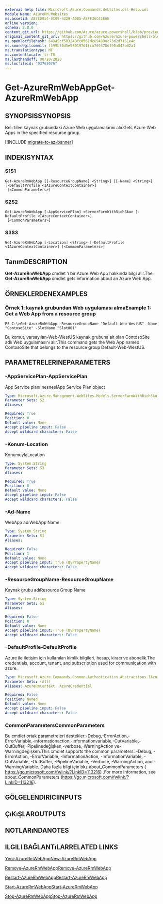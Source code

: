 ```yaml
---
external help file: Microsoft.Azure.Commands.Websites.dll-Help.xml
Module Name: AzureRM.Websites
ms.assetid: A87ED954-9C09-4329-A005-ABFF36C45E6E
online version: ''
schema: 2.0.0
content_git_url: https://github.com/Azure/azure-powershell/blob/preview/src/ResourceManager/Websites/Commands.Websites/help/Get-AzureRmWebApp.md
original_content_git_url: https://github.com/Azure/azure-powershell/blob/preview/src/ResourceManager/Websites/Commands.Websites/help/Get-AzureRmWebApp.md
ms.openlocfilehash: 64945cf503248fc0561dc894090c73d2d7151e4c
ms.sourcegitcommit: f599b50d5e980197d1fca769378df90a842b42a1
ms.translationtype: MT
ms.contentlocale: tr-TR
ms.lasthandoff: 08/20/2020
ms.locfileid: "93763076"
---
```

# <span data-ttu-id="95313-101">Get-AzureRmWebApp</span><span class="sxs-lookup"><span data-stu-id="95313-101">Get-AzureRmWebApp</span></span>

## <span data-ttu-id="95313-102">SYNOPSIS</span><span class="sxs-lookup"><span data-stu-id="95313-102">SYNOPSIS</span></span>
<span data-ttu-id="95313-103">Belirtilen kaynak grubundaki Azure Web uygulamalarını alır.</span><span class="sxs-lookup"><span data-stu-id="95313-103">Gets Azure Web Apps in the specified resource group.</span></span>

[!INCLUDE [migrate-to-az-banner](../../includes/migrate-to-az-banner.md)]

## <span data-ttu-id="95313-104">INDEKI</span><span class="sxs-lookup"><span data-stu-id="95313-104">SYNTAX</span></span>

### <span data-ttu-id="95313-105">S1</span><span class="sxs-lookup"><span data-stu-id="95313-105">S1</span></span>
```
Get-AzureRmWebApp [[-ResourceGroupName] <String>] [[-Name] <String>] [-DefaultProfile <IAzureContextContainer>]
 [<CommonParameters>]
```

### <span data-ttu-id="95313-106">S2</span><span class="sxs-lookup"><span data-stu-id="95313-106">S2</span></span>
```
Get-AzureRmWebApp [-AppServicePlan] <ServerFarmWithRichSku> [-DefaultProfile <IAzureContextContainer>]
 [<CommonParameters>]
```

### <span data-ttu-id="95313-107">S3</span><span class="sxs-lookup"><span data-stu-id="95313-107">S3</span></span>
```
Get-AzureRmWebApp [-Location] <String> [-DefaultProfile <IAzureContextContainer>] [<CommonParameters>]
```

## <span data-ttu-id="95313-108">Tanım</span><span class="sxs-lookup"><span data-stu-id="95313-108">DESCRIPTION</span></span>
<span data-ttu-id="95313-109">**Get-AzureRmWebApp** cmdlet 'ı bir Azure Web App hakkında bilgi alır.</span><span class="sxs-lookup"><span data-stu-id="95313-109">The **Get-AzureRmWebApp** cmdlet gets information about an Azure Web App.</span></span>

## <span data-ttu-id="95313-110">ÖRNEKLERDEN</span><span class="sxs-lookup"><span data-stu-id="95313-110">EXAMPLES</span></span>

### <span data-ttu-id="95313-111">Örnek 1: kaynak grubundan Web uygulaması alma</span><span class="sxs-lookup"><span data-stu-id="95313-111">Example 1: Get a Web App from a resource group</span></span>
```
PS C:\>Get-AzureRmWebApp -ResourceGroupName "Default-Web-WestUS" -Name "ContosoSite" -SlotName "Slot001"
```

<span data-ttu-id="95313-112">Bu komut, varsayılan-Web-WestUS kaynak grubuna ait olan ContosoSite adlı Web uygulamasını alır.</span><span class="sxs-lookup"><span data-stu-id="95313-112">This command gets the Web App named ContosoSite that belongs to the resource group Default-Web-WestUS.</span></span>

## <span data-ttu-id="95313-113">PARAMETRELERINE</span><span class="sxs-lookup"><span data-stu-id="95313-113">PARAMETERS</span></span>

### <span data-ttu-id="95313-114">-AppServicePlan</span><span class="sxs-lookup"><span data-stu-id="95313-114">-AppServicePlan</span></span>
<span data-ttu-id="95313-115">App Service planı nesnesi</span><span class="sxs-lookup"><span data-stu-id="95313-115">App Service Plan object</span></span>

```yaml
Type: Microsoft.Azure.Management.WebSites.Models.ServerFarmWithRichSku
Parameter Sets: S2
Aliases: 

Required: True
Position: 0
Default value: None
Accept pipeline input: False
Accept wildcard characters: False
```

### <span data-ttu-id="95313-116">-Konum</span><span class="sxs-lookup"><span data-stu-id="95313-116">-Location</span></span>
<span data-ttu-id="95313-117">Konumuyla</span><span class="sxs-lookup"><span data-stu-id="95313-117">Location</span></span>

```yaml
Type: System.String
Parameter Sets: S3
Aliases: 

Required: True
Position: 0
Default value: None
Accept pipeline input: False
Accept wildcard characters: False
```

### <span data-ttu-id="95313-118">-Ad</span><span class="sxs-lookup"><span data-stu-id="95313-118">-Name</span></span>
<span data-ttu-id="95313-119">WebApp adı</span><span class="sxs-lookup"><span data-stu-id="95313-119">WebApp Name</span></span>

```yaml
Type: System.String
Parameter Sets: S1
Aliases: 

Required: False
Position: 1
Default value: None
Accept pipeline input: True (ByPropertyName)
Accept wildcard characters: False
```

### <span data-ttu-id="95313-120">-ResourceGroupName</span><span class="sxs-lookup"><span data-stu-id="95313-120">-ResourceGroupName</span></span>
<span data-ttu-id="95313-121">Kaynak grubu adı</span><span class="sxs-lookup"><span data-stu-id="95313-121">Resource Group Name</span></span>

```yaml
Type: System.String
Parameter Sets: S1
Aliases: 

Required: False
Position: 0
Default value: None
Accept pipeline input: True (ByPropertyName)
Accept wildcard characters: False
```

### <span data-ttu-id="95313-122">-DefaultProfile</span><span class="sxs-lookup"><span data-stu-id="95313-122">-DefaultProfile</span></span>
<span data-ttu-id="95313-123">Azure ile iletişim için kullanılan kimlik bilgileri, hesap, kiracı ve abonelik.</span><span class="sxs-lookup"><span data-stu-id="95313-123">The credentials, account, tenant, and subscription used for communication with azure.</span></span>

```yaml
Type: Microsoft.Azure.Commands.Common.Authentication.Abstractions.IAzureContextContainer
Parameter Sets: (All)
Aliases: AzureRmContext, AzureCredential

Required: False
Position: Named
Default value: None
Accept pipeline input: False
Accept wildcard characters: False
```

### <span data-ttu-id="95313-124">CommonParameters</span><span class="sxs-lookup"><span data-stu-id="95313-124">CommonParameters</span></span>
<span data-ttu-id="95313-125">Bu cmdlet ortak parametreleri destekler:-Debug,-ErrorAction,-ErrorVariable,-ınformationaction,-ınformationvariable,-OutVariable,-OutBuffer,-Pipelinedeğişken,-verbose,-WarningAction ve-Warningdeğişken.</span><span class="sxs-lookup"><span data-stu-id="95313-125">This cmdlet supports the common parameters: -Debug, -ErrorAction, -ErrorVariable, -InformationAction, -InformationVariable, -OutVariable, -OutBuffer, -PipelineVariable, -Verbose, -WarningAction, and -WarningVariable.</span></span> <span data-ttu-id="95313-126">Daha fazla bilgi için bkz about_CommonParameters ( https://go.microsoft.com/fwlink/?LinkID=113216) .</span><span class="sxs-lookup"><span data-stu-id="95313-126">For more information, see about_CommonParameters (https://go.microsoft.com/fwlink/?LinkID=113216).</span></span>

## <span data-ttu-id="95313-127">GÖLGELENDIRICI</span><span class="sxs-lookup"><span data-stu-id="95313-127">INPUTS</span></span>

## <span data-ttu-id="95313-128">ÇıKıŞLAR</span><span class="sxs-lookup"><span data-stu-id="95313-128">OUTPUTS</span></span>

## <span data-ttu-id="95313-129">NOTLARıNDA</span><span class="sxs-lookup"><span data-stu-id="95313-129">NOTES</span></span>

## <span data-ttu-id="95313-130">ILGILI BAĞLANTıLAR</span><span class="sxs-lookup"><span data-stu-id="95313-130">RELATED LINKS</span></span>

[<span data-ttu-id="95313-131">Yeni-AzureRmWebApp</span><span class="sxs-lookup"><span data-stu-id="95313-131">New-AzureRmWebApp</span></span>](./New-AzureRmWebApp.md)

[<span data-ttu-id="95313-132">Remove-AzureRmWebApp</span><span class="sxs-lookup"><span data-stu-id="95313-132">Remove-AzureRmWebApp</span></span>](./Remove-AzureRmWebApp.md)

[<span data-ttu-id="95313-133">Restart-AzureRmWebApp</span><span class="sxs-lookup"><span data-stu-id="95313-133">Restart-AzureRmWebApp</span></span>](./Restart-AzureRmWebApp.md)

[<span data-ttu-id="95313-134">Start-AzureRmWebApp</span><span class="sxs-lookup"><span data-stu-id="95313-134">Start-AzureRmWebApp</span></span>](./Start-AzureRmWebApp.md)

[<span data-ttu-id="95313-135">Stop-AzureRmWebApp</span><span class="sxs-lookup"><span data-stu-id="95313-135">Stop-AzureRmWebApp</span></span>](./Stop-AzureRmWebApp.md)


